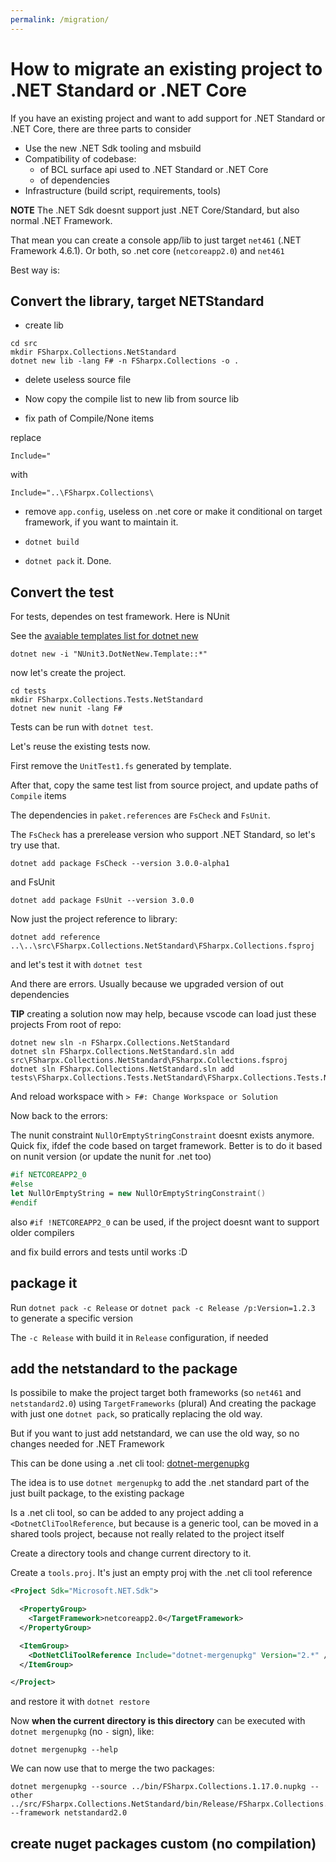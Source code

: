 ```yaml
---
permalink: /migration/
---
```


# How to migrate an existing project to .NET Standard or .NET Core

If you have an existing project and want to add support for .NET Standard or .NET Core, there are three parts to consider

- Use the new .NET Sdk tooling and msbuild
- Compatibility of codebase:
  - of BCL surface api used to .NET Standard or .NET Core
  - of dependencies
- Infrastructure (build script, requirements, tools)

**NOTE** The .NET Sdk doesnt support just .NET Core/Standard, but also normal .NET Framework.

That mean you can create a console app/lib to just target `net461` (.NET Framework 4.6.1).
Or both, so .net core (`netcoreapp2.0`) and `net461`

Best way is:



## Convert the library, target NETStandard

- create lib

```
cd src
mkdir FSharpx.Collections.NetStandard
dotnet new lib -lang F# -n FSharpx.Collections -o .
```

- delete useless source file

- Now copy the compile list to new lib from source lib

- fix path of Compile/None items

replace 

```
Include="
```

with

```
Include="..\FSharpx.Collections\
```

- remove `app.config`, useless on .net core
or make it conditional on target framework, if you want to maintain it.

- `dotnet build`

- `dotnet pack` it. Done.


## Convert the test

For tests, dependes on test framework.
Here is NUnit

See the [avaiable templates list for dotnet new](https://github.com/dotnet/templating/wiki/Available-templates-for-dotnet-new)

```
dotnet new -i "NUnit3.DotNetNew.Template::*"
```

now let's create the project.

```
cd tests
mkdir FSharpx.Collections.Tests.NetStandard
dotnet new nunit -lang F#
```

Tests can be run with `dotnet test`.

Let's reuse the existing tests now.

First remove the `UnitTest1.fs` generated by template.

After that, copy the same test list from source project, and update paths of `Compile` items

The dependencies in `paket.references` are `FsCheck` and `FsUnit`.

The `FsCheck` has a prerelease version who support .NET Standard, so let's try use that.

```
dotnet add package FsCheck --version 3.0.0-alpha1
```

and FsUnit

```
dotnet add package FsUnit --version 3.0.0
```

Now just the project reference to library:

```
dotnet add reference ..\..\src\FSharpx.Collections.NetStandard\FSharpx.Collections.fsproj
```

and let's test it with `dotnet test`

And there are errors. Usually because we upgraded version of out dependencies

**TIP** creating a solution now may help, because vscode can load just these projects
From root of repo:

```
dotnet new sln -n FSharpx.Collections.NetStandard
dotnet sln FSharpx.Collections.NetStandard.sln add src\FSharpx.Collections.NetStandard\FSharpx.Collections.fsproj
dotnet sln FSharpx.Collections.NetStandard.sln add tests\FSharpx.Collections.Tests.NetStandard\FSharpx.Collections.Tests.NetStandard.fsproj
```

And reload workspace with `> F#: Change Workspace or Solution`

Now back to the errors:

The nunit constraint `NullOrEmptyStringConstraint` doesnt exists anymore.
Quick fix, ifdef the code based on target framework. Better is to do it based on nunit version (or update the nunit for .net too)

```fsharp
#if NETCOREAPP2_0
#else
let NullOrEmptyString = new NullOrEmptyStringConstraint()
#endif
```

also `#if !NETCOREAPP2_0` can be used, if the project doesnt want to support older compilers

and fix build errors and tests until works :D


## package it

Run `dotnet pack -c Release` or `dotnet pack -c Release /p:Version=1.2.3` to generate a specific version

The `-c Release` with build it in `Release` configuration, if needed

## add the netstandard to the package

Is possibile to make the project target both frameworks (so `net461` and `netstandard2.0`) using `TargetFrameworks` (plural)
And creating the package with just one `dotnet pack`, so pratically replacing the old way.

But if you want to just add netstandard, we can use the old way, so no changes needed for .NET Framework

This can be done using a .net cli tool: [dotnet-mergenupkg](https://github.com/enricosada/dotnet-mergenupkg)

The idea is to use `dotnet mergenupkg` to add the .net standard part of the just built package, to the existing package

Is a .net cli tool, so can be added to any project adding a `<DotnetCliToolReference`, but because is a generic tool, can be moved in a shared tools project, because not really related to the project itself

Create a directory tools and change current directory to it.

Create a `tools.proj`. It's just an empty proj with the .net cli tool reference

```xml
<Project Sdk="Microsoft.NET.Sdk">

  <PropertyGroup>
    <TargetFramework>netcoreapp2.0</TargetFramework>
  </PropertyGroup>

  <ItemGroup>
    <DotNetCliToolReference Include="dotnet-mergenupkg" Version="2.*" />
  </ItemGroup>

</Project>
```

and restore it with `dotnet restore`

Now **when the current directory is this directory** can be executed with `dotnet mergenupkg` (no `-` sign), like:

```
dotnet mergenupkg --help
```

We can now use that to merge the two packages:

```
dotnet mergenupkg --source ../bin/FSharpx.Collections.1.17.0.nupkg --other ../src/FSharpx.Collections.NetStandard/bin/Release/FSharpx.Collections.1.0.0.nupkg --framework netstandard2.0
```



<a name="custom-pack"></a>
## create nuget packages custom (no compilation)

